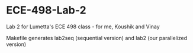 ECE-498-Lab-2
=============

Lab 2 for Lumetta&#39;s ECE 498 class - for me, Koushik and Vinay

Makefile generates lab2seq (sequential version) and lab2 (our parallelized version)

